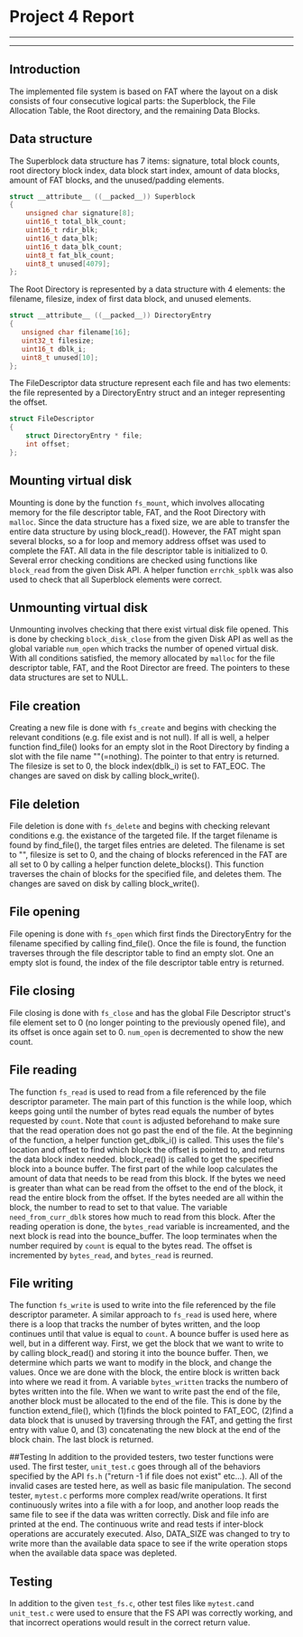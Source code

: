 # Project 4 Report
---
---

## Introduction
The implemented file system is based on FAT where the layout
on a disk consists of four consecutive logical parts: the Superblock,
the File Allocation Table, the Root directory, and the remaining
Data Blocks.


## Data structure
The Superblock data structure has 7 items: signature, total block counts,
root directory block index, data block start index, amount of data blocks,
amount of FAT blocks, and the unused/padding elements. 

```c
struct __attribute__ ((__packed__)) Superblock
{
	unsigned char signature[8];
	uint16_t total_blk_count;
	uint16_t rdir_blk;
	uint16_t data_blk;
	uint16_t data_blk_count;
	uint8_t fat_blk_count;
	uint8_t unused[4079];
};
```

The Root Directory is represented by a data structure with 4 elements:
the filename, filesize, index of first data block, and unused elements.
 ```c
struct __attribute__ ((__packed__)) DirectoryEntry
{
	unsigned char filename[16];
	uint32_t filesize;
	uint16_t dblk_i;
	uint8_t unused[10];
};
```

The FileDescriptor data structure represent each file and has two elements: 
the file represented by a DirectoryEntry struct and an integer
representing the offset.
```c
struct FileDescriptor
{
	struct DirectoryEntry * file;
	int offset;
};
```

## Mounting virtual disk
Mounting is done by the function `fs_mount`, which involves allocating 
memory for the file descriptor table, FAT, and the Root Directory with
`malloc`. Since the data structure has a fixed size, we are able to
transfer the entire data structure by using block_read(). However, the FAT
might span several blocks, so a for loop and memory address offset was used
to complete the FAT.
All data in the file descriptor table is initialized to 0. 
Several error checking conditions are checked using
functions like `block_read` from the given Disk API. A helper function
`errchk_spblk` was also used to check that all Superblock elements were 
correct.

## Unmounting virtual disk
Unmounting involves checking that there exist virtual disk file opened.
This is done by checking `block_disk_close` from the given Disk API as well as
the global variable `num_open` which tracks the number of opened virtual disk.
With all conditions satisfied, the memory allocated by `malloc` for the file
descriptor table, FAT, and the Root Director are freed. The pointers to these
data structures are set to NULL.

## File creation
Creating a new file is done with `fs_create` and begins with checking
the relevant conditions (e.g. file exist and is not null). If all is well,
a helper function find_file() looks for an empty slot in the Root Directory
by finding a slot with the file name ""(=nothing). The pointer to that entry
is returned. The filesize is set to 0, the block index(dblk_i) is set to 
FAT_EOC. The changes are saved on disk by calling block_write().

## File deletion
File deletion is done with `fs_delete` and begins with checking relevant
conditions e.g. the existance of the targeted file. If the target filename
is found by find_file(), the target files entries are deleted. The filename
is set to "", filesize is set to 0, and the chaing of blocks referenced in the
FAT are all set to 0 by calling a helper function delete_blocks(). This function
traverses the chain of blocks for the specified file, and deletes them. The 
changes are saved on disk by calling block_write().

## File opening
File opening is done with `fs_open` which first finds the DirectoryEntry for
the filename specified by calling find_file(). Once the file is found, the
function traverses through the file descriptor table to find an empty slot.
One an empty slot is found, the index of the file descriptor table entry
is returned.

## File closing
File closing is done with `fs_close` and has the global File Descriptor
struct's file element set to 0 (no longer pointing to the previously 
opened file), and its offset is once again set to 0. `num_open` is 
decremented to show the new count.

## File reading
The function `fs_read` is used to read from a file referenced by the
file descriptor parameter. The main part of this function is the while loop,
which keeps going until the number of bytes read equals the number of bytes
requested by `count`. Note that `count` is adjusted beforehand to make sure
that the read operation does not go past the end of the file.
At the beginning of the function, a helper function get_dblk_i() is called.
This uses the file's location and offset to find which block the offset is
pointed to, and returns the data block index needed. block_read() is called
to get the specified block into a bounce buffer.
The first part of the while loop calculates the amount of data that needs to
be read from this block. If the bytes we need is greater than what can be read
from the offset to the end of the block, it read the entire block from the 
offset. If the bytes needed are all within the block, the number to read to set
to that value. The variable `need_from_curr_dblk` stores how much to read
from this block. After the reading operation is done, the `bytes_read` variable
is increamented, and the next block is read into the bounce_buffer. The loop
terminates when the number required by `count` is equal to the bytes read.
The offset is incremented by `bytes_read`, and `bytes_read` is reurned.

## File writing
The function `fs_write` is used to write into the file referenced by
the file descriptor parameter. A similar approach to `fs_read` is used here,
where there is a loop that tracks the number of bytes written, and the loop
continues until that value is equal to `count`. A bounce buffer is used here
as well, but in a different way. First, we get the block that we want to write
to by calling block_read() and storing it into the bounce buffer. Then, we 
determine which parts we want to modify in the block, and change the values. 
Once we are done with the block, the entire block is written back into where
we read it from. A variable `bytes_written` tracks the numbero of bytes written
into the file.
When we want to write past the end of the file, another block must be allocated
to the end of the file. This is done by the function extend_file(), which 
(1)finds the block pointed to FAT_EOC, (2)find a data block that is unused by
traversing through the FAT, and getting the first entry with value 0, and (3)
concatenating the new block at the end of the block chain. The last block is
returned.

##Testing
In addition to the provided testers, two tester functions were used.
The first tester, `unit_test.c` goes through all of the behaviors specified
by the API `fs.h` ("return -1 if file does not exist" etc...). All of the
invalid cases are tested here, as well as basic file manipulation.
The second tester, `mytest.c` performs more complex read/write operations.
It first continuously writes into a file with a for loop, and another loop
reads the same file to see if the data was written correctly. Disk and file
info are printed at the end.
The continuous write and read tests if inter-block operations are accurately
executed. Also, DATA_SIZE was changed to try to write more than the available
data space to see if the write operation stops when the available data space 
was depleted.

## Testing
In addition to the given `test_fs.c`, other test files like `mytest.c`and `unit_test.c`
were used to ensure that the FS API was correctly working, and that incorrect operations
would result in the correct return value.

